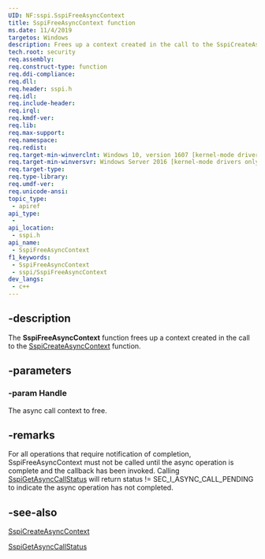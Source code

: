 ```yaml
---
UID: NF:sspi.SspiFreeAsyncContext
title: SspiFreeAsyncContext function
ms.date: 11/4/2019
targetos: Windows
description: Frees up a context created in the call to the SspiCreateAsyncContext function.
tech.root: security
req.assembly: 
req.construct-type: function
req.ddi-compliance: 
req.dll: 
req.header: sspi.h
req.idl: 
req.include-header: 
req.irql: 
req.kmdf-ver: 
req.lib: 
req.max-support: 
req.namespace: 
req.redist: 
req.target-min-winverclnt: Windows 10, version 1607 [kernel-mode drivers only]
req.target-min-winversvr: Windows Server 2016 [kernel-mode drivers only]
req.target-type: 
req.type-library: 
req.umdf-ver: 
req.unicode-ansi: 
topic_type:
 - apiref
api_type:
 - 
api_location:
 - sspi.h
api_name:
 - SspiFreeAsyncContext
f1_keywords:
 - SspiFreeAsyncContext
 - sspi/SspiFreeAsyncContext
dev_langs:
 - c++
---
```


## -description

The **SspiFreeAsyncContext** function frees up a context created in the call to the [SspiCreateAsyncContext](nf-sspi-sspicreateasynccontext.md) function.

## -parameters

### -param Handle

The async call context to free.

## -remarks

For all operations that require notification of completion, SspiFreeAsyncContext must not be called until the async operation is complete and the callback has been invoked. Calling [SspiGetAsyncCallStatus](nf-sspi-sspigetasynccallstatus.md) will return status != SEC_I_ASYNC_CALL_PENDING to indicate the async operation has not completed.

## -see-also

[SspiCreateAsyncContext](nf-sspi-sspicreateasynccontext.md)

[SspiGetAsyncCallStatus](nf-sspi-sspigetasynccallstatus.md)

